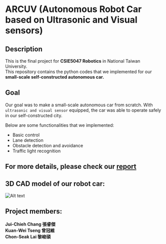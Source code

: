 # ARCUV (Autonomous Robot Car based on Ultrasonic and Visual sensors)

## Description

This is the final project for **CSIE5047 Robotics** in National Taiwan University.  
This repository contains the python codes that we implemented for our **small-scale self-constructed autonomous car.**  


## Goal
Our goal was to make a small-scale autonomous car from scratch. With `ultrasonic and visual sensor` equipped, the car was able to operate safely in our self-constructed city.  
  
Below are some functionalities that we implemented:

- Basic control
- Lane detection  
- Obstacle detection and avoidance
- Traffic light recognition

## For more details, please check our [report](https://github.com/juichiehchang/NTUCSIE5047-Robotics_project/blob/master/report.pdf)

## 3D CAD model of our robot car:
![Alt text](https://github.com/juichiehchang/NTUCSIE5047-Robotics_project/blob/master/Final.png)

## Project members:  
**Jui-Chieh Chang 張睿傑**  
**Kuan-Wei Tseng 曾冠維**  
**Chon-Seak Lai 黎峻碩**